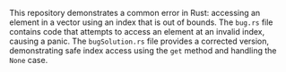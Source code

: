 This repository demonstrates a common error in Rust: accessing an element in a vector using an index that is out of bounds. The `bug.rs` file contains code that attempts to access an element at an invalid index, causing a panic.  The `bugSolution.rs` file provides a corrected version, demonstrating safe index access using the `get` method and handling the `None` case.